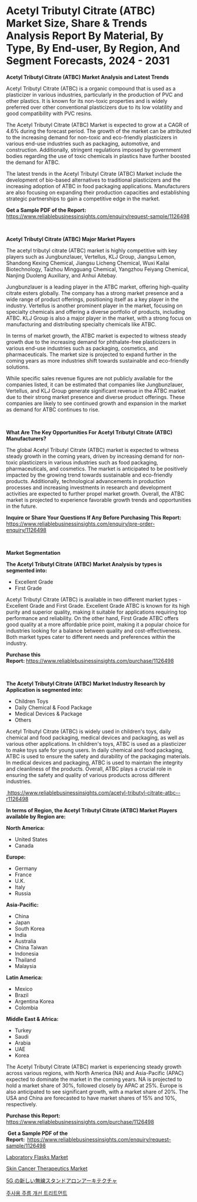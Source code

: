 <p><h1>Acetyl Tributyl Citrate (ATBC) Market Size, Share & Trends Analysis Report By Material, By Type, By End-user, By Region, And Segment Forecasts, 2024 - 2031</h1></p><p><strong>Acetyl Tributyl Citrate (ATBC) Market Analysis and Latest Trends</strong></p>
<p><p>Acetyl Tributyl Citrate (ATBC) is a organic compound that is used as a plasticizer in various industries, particularly in the production of PVC and other plastics. It is known for its non-toxic properties and is widely preferred over other conventional plasticizers due to its low volatility and good compatibility with PVC resins.</p><p>The Acetyl Tributyl Citrate (ATBC) Market is expected to grow at a CAGR of 4.6% during the forecast period. The growth of the market can be attributed to the increasing demand for non-toxic and eco-friendly plasticizers in various end-use industries such as packaging, automotive, and construction. Additionally, stringent regulations imposed by government bodies regarding the use of toxic chemicals in plastics have further boosted the demand for ATBC.</p><p>The latest trends in the Acetyl Tributyl Citrate (ATBC) Market include the development of bio-based alternatives to traditional plasticizers and the increasing adoption of ATBC in food packaging applications. Manufacturers are also focusing on expanding their production capacities and establishing strategic partnerships to gain a competitive edge in the market.</p></p>
<p><strong>Get a Sample PDF of the Report:&nbsp;</strong> <a href="https://www.reliablebusinessinsights.com/enquiry/request-sample/1126498">https://www.reliablebusinessinsights.com/enquiry/request-sample/1126498</a></p>
<p>&nbsp;</p>
<p><strong>Acetyl Tributyl Citrate (ATBC) Major Market Players</strong></p>
<p><p>The acetyl tributyl citrate (ATBC) market is highly competitive with key players such as Jungbunzlauer, Vertellus, KLJ Group, Jiangsu Lemon, Shandong Kexing Chemical, Jiangsu Licheng Chemical, Wuxi Kailai Biotechnology, Taizhou Mingguang Chemical, Yangzhou Feiyang Chemical, Nanjing Duoleng Auxiliary, and Anhui Aitebay.</p><p>Jungbunzlauer is a leading player in the ATBC market, offering high-quality citrate esters globally. The company has a strong market presence and a wide range of product offerings, positioning itself as a key player in the industry. Vertellus is another prominent player in the market, focusing on specialty chemicals and offering a diverse portfolio of products, including ATBC. KLJ Group is also a major player in the market, with a strong focus on manufacturing and distributing specialty chemicals like ATBC.</p><p>In terms of market growth, the ATBC market is expected to witness steady growth due to the increasing demand for phthalate-free plasticizers in various end-use industries such as packaging, cosmetics, and pharmaceuticals. The market size is projected to expand further in the coming years as more industries shift towards sustainable and eco-friendly solutions.</p><p>While specific sales revenue figures are not publicly available for the companies listed, it can be estimated that companies like Jungbunzlauer, Vertellus, and KLJ Group generate significant revenue in the ATBC market due to their strong market presence and diverse product offerings. These companies are likely to see continued growth and expansion in the market as demand for ATBC continues to rise.</p></p>
<p>&nbsp;</p>
<p><strong>What Are The Key Opportunities For Acetyl Tributyl Citrate (ATBC) Manufacturers?</strong></p>
<p><p>The global Acetyl Tributyl Citrate (ATBC) market is expected to witness steady growth in the coming years, driven by increasing demand for non-toxic plasticizers in various industries such as food packaging, pharmaceuticals, and cosmetics. The market is anticipated to be positively impacted by the growing trend towards sustainable and eco-friendly products. Additionally, technological advancements in production processes and increasing investments in research and development activities are expected to further propel market growth. Overall, the ATBC market is projected to experience favorable growth trends and opportunities in the future.</p></p>
<p><strong>Inquire or Share Your Questions If Any Before Purchasing This Report:</strong> <a href="https://www.reliablebusinessinsights.com/enquiry/pre-order-enquiry/1126498">https://www.reliablebusinessinsights.com/enquiry/pre-order-enquiry/1126498</a></p>
<p>&nbsp;</p>
<p><strong>Market Segmentation</strong></p>
<p><strong>The Acetyl Tributyl Citrate (ATBC) Market Analysis by types is segmented into:</strong></p>
<p><ul><li>Excellent Grade</li><li>First Grade</li></ul></p>
<p><p>Acetyl Tributyl Citrate (ATBC) is available in two different market types - Excellent Grade and First Grade. Excellent Grade ATBC is known for its high purity and superior quality, making it suitable for applications requiring top performance and reliability. On the other hand, First Grade ATBC offers good quality at a more affordable price point, making it a popular choice for industries looking for a balance between quality and cost-effectiveness. Both market types cater to different needs and preferences within the industry.</p></p>
<p><strong>Purchase this Report:&nbsp;</strong><a href="https://www.reliablebusinessinsights.com/purchase/1126498">https://www.reliablebusinessinsights.com/purchase/1126498</a></p>
<p>&nbsp;</p>
<p><strong>The Acetyl Tributyl Citrate (ATBC) Market Industry Research by Application is segmented into:</strong></p>
<p><ul><li>Children Toys</li><li>Daily Chemical & Food Package</li><li>Medical Devices & Package</li><li>Others</li></ul></p>
<p><p>Acetyl Tributyl Citrate (ATBC) is widely used in children's toys, daily chemical and food packaging, medical devices and packaging, as well as various other applications. In children's toys, ATBC is used as a plasticizer to make toys safe for young users. In daily chemical and food packaging, ATBC is used to ensure the safety and durability of the packaging materials. In medical devices and packaging, ATBC is used to maintain the integrity and cleanliness of the products. Overall, ATBC plays a crucial role in ensuring the safety and quality of various products across different industries.</p></p>
<p><a href="https://www.reliablebusinessinsights.com/acetyl-tributyl-citrate-atbc--r1126498">&nbsp;https://www.reliablebusinessinsights.com/acetyl-tributyl-citrate-atbc--r1126498</a></p>
<p><strong>In terms of Region, the Acetyl Tributyl Citrate (ATBC) Market Players available by Region are:</strong></p>
<p>
    <p> <strong> North America: </strong>
        <ul>
            <li>United States</li>
            <li>Canada</li>
        </ul>
        </p> 
    <p> <strong> Europe: </strong>
        <ul>
            <li>Germany</li>
            <li>France</li>
            <li>U.K.</li>
            <li>Italy</li>
            <li>Russia</li>
        </ul>
        </p> 
    <p> <strong> Asia-Pacific: </strong>
        <ul>
            <li>China</li>
            <li>Japan</li>
            <li>South Korea</li>
            <li>India</li>
            <li>Australia</li>
            <li>China Taiwan</li>
            <li>Indonesia</li>
            <li>Thailand</li>
            <li>Malaysia</li>
        </ul>
        </p> 
    <p> <strong> Latin America: </strong>
        <ul>
            <li>Mexico</li>
            <li>Brazil</li>
            <li>Argentina Korea</li>
            <li>Colombia</li>
        </ul>
        </p> 
    <p> <strong> Middle East & Africa: </strong>
        <ul>
            <li>Turkey</li>
            <li>Saudi</li>
            <li>Arabia</li>
            <li>UAE</li>
            <li>Korea</li>
        </ul>
    </p>
    </p>
<p><p>The Acetyl Tributyl Citrate (ATBC) market is experiencing steady growth across various regions, with North America (NA) and Asia-Pacific (APAC) expected to dominate the market in the coming years. NA is projected to hold a market share of 30%, followed closely by APAC at 25%. Europe is also anticipated to see significant growth, with a market share of 20%. The USA and China are forecasted to have market shares of 15% and 10%, respectively.</p></p>
<p><strong>Purchase this Report: </strong><a href="https://www.reliablebusinessinsights.com/purchase/1126498">https://www.reliablebusinessinsights.com/purchase/1126498</a></p>
<p>&nbsp;<strong>Get a Sample PDF of the Report:&nbsp;&nbsp;</strong><a href="https://www.reliablebusinessinsights.com/enquiry/request-sample/1126498">https://www.reliablebusinessinsights.com/enquiry/request-sample/1126498</a></p>
<p><strong></strong></p>
<p><p><a href="https://github.com/refatkhan11277/Market-Research-Report-List-1/blob/main/laboratory-flasks-market.md">Laboratory Flasks Market</a></p><p><a href="https://www.linkedin.com/pulse/skin-cancer-therapeutics-market-analysis-sze-forecasted-period-soewe">Skin Cancer Therapeutics Market</a></p><p><a href="https://github.com/EthanMorar2011/Market-Research-Report-List-2/blob/main/2548781135662.md">5G の新しい無線スタンドアロンアーキテクチャ</a></p><p><a href="https://github.com/courtney23pratt/Market-Research-Report-List-1/blob/main/1939961141160.md">주사용 주름 개선 트리트먼트</a></p></p>